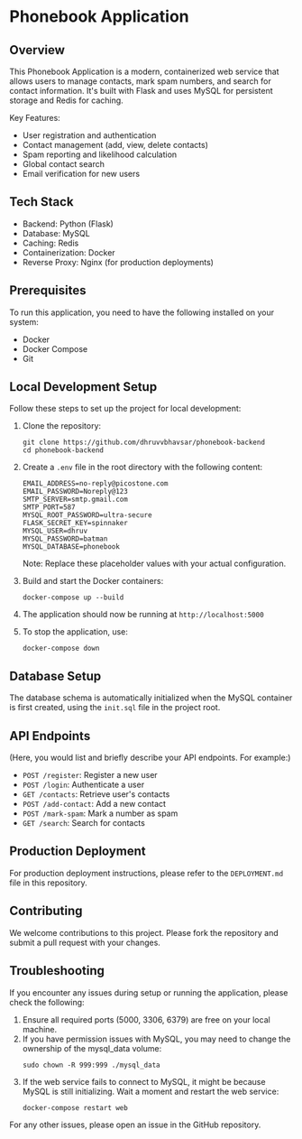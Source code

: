 # Phonebook Application

## Overview

This Phonebook Application is a modern, containerized web service that allows users to manage contacts, mark spam numbers, and search for contact information. It's built with Flask and uses MySQL for persistent storage and Redis for caching.

Key Features:
- User registration and authentication
- Contact management (add, view, delete contacts)
- Spam reporting and likelihood calculation
- Global contact search
- Email verification for new users

## Tech Stack

- Backend: Python (Flask)
- Database: MySQL
- Caching: Redis
- Containerization: Docker
- Reverse Proxy: Nginx (for production deployments)

## Prerequisites

To run this application, you need to have the following installed on your system:
- Docker
- Docker Compose
- Git

## Local Development Setup

Follow these steps to set up the project for local development:

1. Clone the repository:
   ```
   git clone https://github.com/dhruvvbhavsar/phonebook-backend
   cd phonebook-backend
   ```

2. Create a `.env` file in the root directory with the following content:
   ```
   EMAIL_ADDRESS=no-reply@picostone.com
   EMAIL_PASSWORD=Noreply@123
   SMTP_SERVER=smtp.gmail.com
   SMTP_PORT=587
   MYSQL_ROOT_PASSWORD=ultra-secure
   FLASK_SECRET_KEY=spinnaker
   MYSQL_USER=dhruv
   MYSQL_PASSWORD=batman
   MYSQL_DATABASE=phonebook
   ```
   Note: Replace these placeholder values with your actual configuration.

3. Build and start the Docker containers:
   ```
   docker-compose up --build
   ```

4. The application should now be running at `http://localhost:5000`

5. To stop the application, use:
   ```
   docker-compose down
   ```

## Database Setup

The database schema is automatically initialized when the MySQL container is first created, using the `init.sql` file in the project root.

## API Endpoints

(Here, you would list and briefly describe your API endpoints. For example:)

- `POST /register`: Register a new user
- `POST /login`: Authenticate a user
- `GET /contacts`: Retrieve user's contacts
- `POST /add-contact`: Add a new contact
- `POST /mark-spam`: Mark a number as spam
- `GET /search`: Search for contacts

## Production Deployment

For production deployment instructions, please refer to the `DEPLOYMENT.md` file in this repository.

## Contributing

We welcome contributions to this project. Please fork the repository and submit a pull request with your changes.

## Troubleshooting

If you encounter any issues during setup or running the application, please check the following:

1. Ensure all required ports (5000, 3306, 6379) are free on your local machine.
2. If you have permission issues with MySQL, you may need to change the ownership of the mysql_data volume:
   ```
   sudo chown -R 999:999 ./mysql_data
   ```
3. If the web service fails to connect to MySQL, it might be because MySQL is still initializing. Wait a moment and restart the web service:
   ```
   docker-compose restart web
   ```

For any other issues, please open an issue in the GitHub repository.
